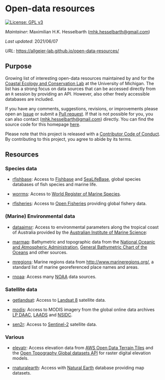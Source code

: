 # Open-data resources

[![License: GPL v3](https://img.shields.io/badge/License-GPLv3-blue.svg)](https://www.gnu.org/licenses/gpl-3.0)

*Maintainer*: Maximilian H.K. Hesselbarth ([mhk.hesselbarth\@gmail.com](mailto:mhk.hesselbarth@gmail.com))

*Last updated*: 2021/06/07

*URL*: <https://allgeier-lab.github.io/open-data-resources/>

## Purpose

Growing list of interesting open-data resources maintained by and for the [Coastal Ecology and Conservation Lab](https://www.jacoballgeier.com) at the University of Michigan. The list has a strong focus on data sources that can be accessed directly from an `R` session by providing an API. However, also other freely accessible databases are included.

If you have any comments, suggestions, revisions, or improvements please open an [Issue](https://github.com/Allgeier-Lab/open-data-resources/issues) or submit a [Pull request](https://github.com/Allgeier-Lab/open-data-resources/pulls). If that is not possible for you, you can also contact ([mhk.hesselbarth\@gmail.com](mailto:mhk.hesselbarth@gmail.com)) directly.
You can find the source code for this homepage [here](https://github.com/Allgeier-Lab/open-data-resources).

Please note that this project is released with a [Contributor Code of Conduct](https://contributor-covenant.org/version/2/0/CODE_OF_CONDUCT.html). By contributing to this project, you agree to abide by its terms.

## Resources

### Species data

-   [rfishbase](https://docs.ropensci.org/rfishbase/): Access to [Fishbase](https://www.fishbase.org) and [SeaLifeBase](www.sealifebase.org), global species databases of fish species and marine life.

-   [worrms](https://docs.ropensci.org/worrms): Access to [World Register of Marine Species](http://www.marinespecies.org/).

-   [rfisheries](https://github.com/ropensci/rfisheries): Access to [Open Fisheries](http://www.openfisheries.org) providing global fishery data.

### (Marine) Environmental data

-   [dataaimsr](https://docs.ropensci.org/dataaimsr/): Access to environmental parameters along the tropical coast of Australia provided by the [Australian Institute of Marine Science](https://www.aims.gov.au/docs/data/data.html):

-   [marmap](https://github.com/ericpante/marmap): Bathymetric and topographic data from the [National Oceanic and Atmospheric Administration](https://www.noaa.gov), [General Bathymetric Chart of the Oceans](https://www.gebco.net) and other sources.

-   [mregions](https://github.com/ropensci/mregions): Marine regions data from <http://www.marineregions.org/>, a standard list of marine georeferenced place names and areas.

-   [rnoaa](https://docs.ropensci.org/rnoaa/): Access many [NOAA](https://www.ncdc.noaa.gov/cdo-web/webservices/v2) data sources.

### Satellite data

-   [getlandsat](https://github.com/ropensci/getlandsat): Access to [Landsat 8](https://landsat.usgs.gov) satellite data.

-   [modis](https://github.com/MatMatt/MODIS): Access to MODIS imagery from the global online data archives [LP DAAC](https://lpdaac.usgs.gov/), [LAADS](https://ladsweb.modaps.eosdis.nasa.gov/) and [NSIDC](https://nsidc.org/).

-   [sen2r](https://sen2r.ranghetti.info): Access to [Sentinel-2](https://sentinel.esa.int/web/sentinel/missions/sentinel-2) satellite data.

### Various

-   [elevatr](https://github.com/jhollist/elevatr/): Access elevation data from [AWS Open Data Terrain Tiles](https://registry.opendata.aws/terrain-tiles/) and the [Open Topography Global datasets API](https://opentopography.org) for raster digital elevation models.

-   [rnaturalearth](https://github.com/ropensci/rnaturalearth): Access with [Natural Earth](http://www.naturalearthdata.com) database providing map datasets.
